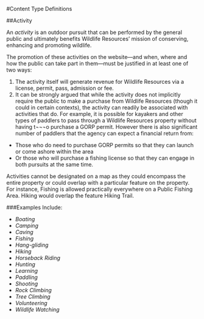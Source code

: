 #Content Type Definitions

##Activity

An *activity* is an outdoor pursuit that can be performed by the general public and ultimately benefits Wildlife Resources’ mission of conserving, enhancing and promoting wildlife.

The promotion of these activities on the website—and when, where and how the public can take part in them—must be justified in at least one of two ways:
1. The activity itself will generate revenue for Wildlife Resources via a license, permit, pass, admission or fee.
2. It can be strongly argued that while the activity does not implicitly require the public to make a purchase from Wildlife Resources (though it could in certain contexts), the activity can readily be associated with activities that do.
For example, it is possible for kayakers and other types of paddlers to pass through a Wildlife Resources property without having t¬¬¬o purchase a GORP permit. However there is also significant number of paddlers that the agency can expect a financial return from:
- Those who do need to purchase GORP permits so that they can launch or come ashore within the area
- Or those who will purchase a fishing license so that they can engage in both pursuits at the same time.

Activities cannot be designated on a map as they could encompass the entire property or could overlap with a particular feature on the property. For instance, Fishing is allowed practically everywhere on a Public Fishing Area. Hiking would overlap the feature Hiking Trail.

###Examples Include:

- *Boating*
- *Camping*
- *Caving*
- *Fishing*
- *Hang-gliding*
- *Hiking*
- *Horseback Riding*
- *Hunting*
- *Learning*
- *Paddling*
- *Shooting*
- *Rock Climbing*
- *Tree Climbing*
- *Volunteering*
- *Wildlife Watching*



